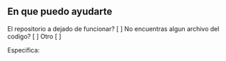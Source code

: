 ## En que puedo ayudarte

El repositorio a dejado de funcionar? [ ]
No encuentras algun archivo del codigo? [ ]
Otro [ ]

Especifica: 

